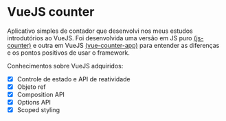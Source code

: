 # VueJS counter

Aplicativo simples de contador que desenvolvi nos meus estudos introdutórios ao VueJS. Foi desenvolvida uma versão em JS puro [(js-counter)](./js-counter) e outra em VueJS [(vue-counter-app)](./vue-counter-app) para entender as diferenças e os pontos positivos de usar o framework.

Conhecimentos sobre VueJS adquiridos:

  - [x] Controle de estado e API de reatividade
  - [x] Objeto ref 
  - [x] Composition API
  - [x] Options API
  - [x] Scoped styling